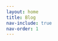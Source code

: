 ```yaml
---
layout: home
title: Blog
nav-include: true
nav-order: 1
---
```

<style>
    #Blog-nav-item { 
        font-weight: 800;
    }
</style>